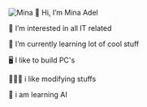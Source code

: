 ![Mina](https://img.shields.io/badge/Mina%20-Adel-red?style=plastic)
👋 Hi, I’m Mina Adel 

👀 I’m interested in all IT related

🌱 I’m currently learning lot of cool stuff

🖥️ I like to build PC's

👨🏻‍💻 i like modifying stuffs

🤖 i am learning AI
